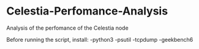 # Celestia-Perfomance-Analysis
Analysis of the perfomance of the Celestia node 

Before running the script, install:
-python3
-psutil
-tcpdump
-geekbench6

